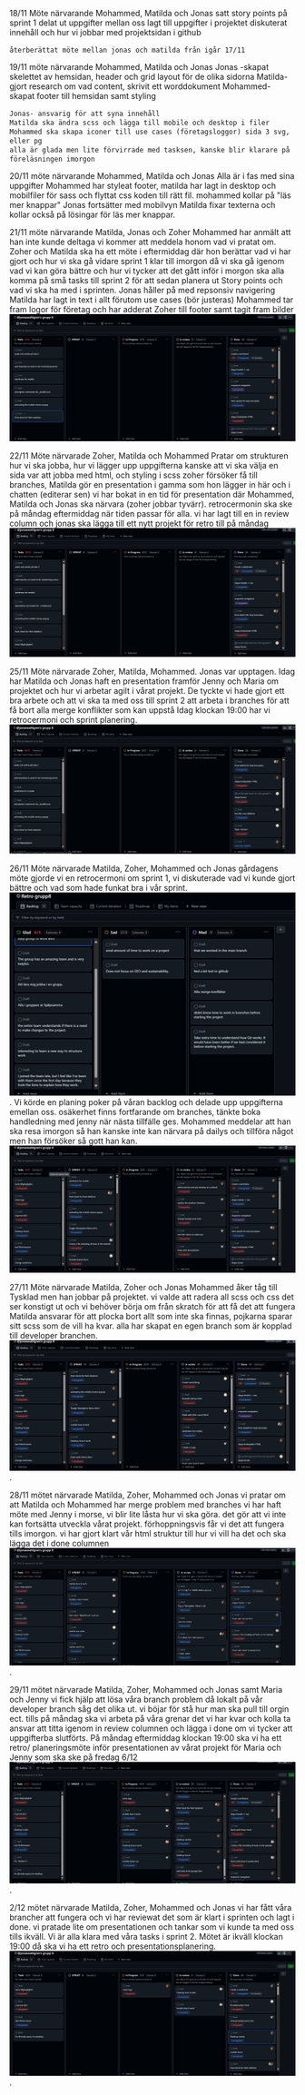 18/11
Möte närvarande Mohammed, Matilda och Jonas
satt story points på sprint 1
delat ut uppgifter mellan oss
lagt till uppgifter i projektet
diskuterat innehåll och hur vi jobbar med projektsidan i github

    återberättat möte mellan jonas och matilda från igår 17/11

19/11 möte närvarande Mohammed, Matilda och Jonas
Jonas -skapat skelettet av hemsidan, header och grid layout för de olika sidorna
Matilda- gjort research om vad content, skrivit ett worddokument
Mohammed- skapat footer till hemsidan samt styling

    Jonas- ansvarig för att syna innehåll
    Matilda ska ändra scss och lägga till mobile och desktop i filer
    Mohammed ska skapa iconer till use cases (företagsloggor) sida 3 svg, eller pg
    alla är glada men lite förvirrade med tasksen, kanske blir klarare på föreläsningen imorgon

20/11
möte närvarande Mohammed, Matilda och Jonas
Alla är i fas med sina uppgifter
Mohammed har styleat footer, matilda har lagt in desktop och mobilfiler för sass och flyttat css koden till rätt fil.
mohammed kollar på "läs mer knappar"
Jonas fortsätter med mobilvyn
Matilda fixar texterna och kollar också på lösingar för läs mer knappar.

21/11
möte närvarande Matilda, Jonas och Zoher
Mohammed har anmält att han inte kunde deltaga vi kommer att meddela honom vad vi pratat om.
Zoher och Matilda ska ha ett möte i eftermiddag där hon berättar vad vi har gjort och hur vi ska gå vidare
sprint 1 klar till imorgon då vi ska gå igenom vad vi kan göra bättre och hur vi tycker att det gått
inför i morgon ska alla komma på små tasks till sprint 2 för att sedan planera ut Story points och vad vi ska ha med i sprinten.
Jonas håller på med repsonsiv navigering
Matilda har lagt in text i allt förutom use cases (bör justeras)
Mohammed tar fram logor för företag och har adderat Zoher till footer samt tagit fram bilder
![backlog20241121](/assets/printscreens/daily20241121.jpg)

22/11
Möte närvarade Zoher, Matilda och Mohammed
Pratar om strukturen hur vi ska jobba, hur vi lägger upp uppgifterna
kanske att vi ska välja en sida var att jobba med html, och styling i scss
zoher försöker få till branches, Matilda gör en presentation i gamma som hon lägger in här och i chatten (editerar sen)
vi har bokat in en tid för presentation där Mohammed, Matilda och Jonas ska närvara (zoher jobbar tyvärr).
retrocermonin ska ske på måndag eftermiddag när tiden passar för alla.
vi har lagt till en in review column och jonas ska lägga till ett nytt projekt för retro till på måndag
![backlog20241122](/assets/printscreens/daily20241122.jpg)

25/11
Möte närvarade Zoher, Matilda, Mohammed. Jonas var upptagen.
Idag har Matilda och Jonas haft en presentation framför Jenny och Maria om projektet och hur vi arbetar agilt i vårat projekt.
De tyckte vi hade gjort ett bra arbete och att vi ska ta med oss till sprint 2 att arbeta i branches för att få bort alla merge konflikter som kan uppstå
Idag klockan 19:00 har vi retrocermoni och sprint planering.
![backlog20241125](/assets/printscreens/daily20241125.jpg)

26/11
Möte närvarade Matilda, Zoher, Mohammed och Jonas
gårdagens möte gjorde vi en retrocermoni om sprint 1, vi diskuterade vad vi kunde gjort bättre och vad som hade funkat bra i vår sprint.
![retro20241125](/assets/printscreens/retro20241125.jpg). Vi körde en planing poker på våran backlog och delade upp uppgifterna emellan oss.
osäkerhet finns fortfarande om branches, tänkte boka handledning med jenny när nästa tillfälle ges.
Mohammed meddelar att han ska resa imorgon så han kanske inte kan närvara på dailys och tillföra något men han försöker så gott han kan.
![backlog20241126](/assets/printscreens/daily20241126.jpg)

27/11
Möte närvarade Matilda, Zoher och Jonas
Mohammed åker tåg till Tysklad men han jobbar på projektet.
vi valde att radera all scss och css det ser konstigt ut och vi behöver börja om från skratch för att få det att fungera
Matilda ansvarar för att plocka bort allt som inte ska finnas, pojkarna sparar sitt scss som de vill ha kvar.
alla har skapat en egen branch som är kopplad till developer branchen.
![backlog20241127](/assets/printscreens/daily20241127.jpg).

28/11 
mötet närvarade Matilda, Zoher, Mohammed och Jonas 
vi pratar om att Matilda och Mohammed har merge problem med branches vi har haft möte med Jenny i morse, vi blir lite låsta hur vi ska göra.
det gör att vi inte kan fortsätta utveckla vårat projekt.
förhoppningsvis får vi det att fungera tills imorgon. vi har gjort klart vår html struktur till hur vi vill ha det och ska lägga det i done columnen ![backlog20241128](/assets/printscreens/daily20241128.jpg).

29/11
mötet närvarade Matilda, Zoher, Mohammed och Jonas samt Maria och Jenny
vi fick hjälp att lösa våra branch problem då lokalt på vår developer branch såg det olika ut.
vi böjar för stå hur man ska pull till orgin ect.
tills på måndag ska vi arbeta på våra grenar det vi har kvar och kolla ta ansvar att titta igenom in review columnen och lägga i done om vi tycker att uppgifterba slutförts.
På måndag eftermiddag klockan 19:00 ska vi ha ett retro/ planeringsmöte inför presentationen av vårat projekt för Maria och Jenny som ska ske på fredag 6/12
![backlog20241129](/assets/printscreens/daily20241129.jpg).

2/12
mötet närvarade Matilda, Zoher, Mohammed och Jonas
vi har fått våra brancher att fungera och vi har reviewat det som är klart i sprinten och lagt i done. 
vi pratade lite om presentationen och tankar som vi kunde ta med oss tills ikväll.
Vi är alla klara med våra tasks i sprint 2.
Mötet är ikväll klockan 19:00 då ska vi ha ett retro och presentationsplanering.
![backlog20241202](/assets/printscreens/daily20241202.jpg).
